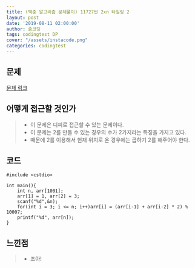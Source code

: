 ```yaml
---
title: (백준 알고리즘 문제풀이) 11727번 2xn 타일링 2
layout: post
date: '2019-08-11 02:00:00'
author: 줌코딩
tags: codingtest DP
cover: "/assets/instacode.png"
categories: codingtest
---
```


## 문제

[문제 링크](https://www.acmicpc.net/problem/11727)

## 어떻게 접근할 것인가

>* 이 문제은 디피로 접근할 수 있는 문제이다.
>* 이 문제는 2를 만들 수 있는 경우의 수가 2가지라는 특징을 가지고 있다.
>* 때문에 2를 이용해서 현재 위치로 온 경우에는 곱하기 2를 해주어야 한다.

## 코드

    #include <cstdio>

    int main(){
        int n, arr[1001];
        arr[1] = 1, arr[2] = 3;
        scanf("%d",&n);
        for(int i = 3; i <= n; i++)arr[i] = (arr[i-1] + arr[i-2] * 2) % 10007;
        printf("%d", arr[n]);
    }

## 느낀점

>* 조아!
